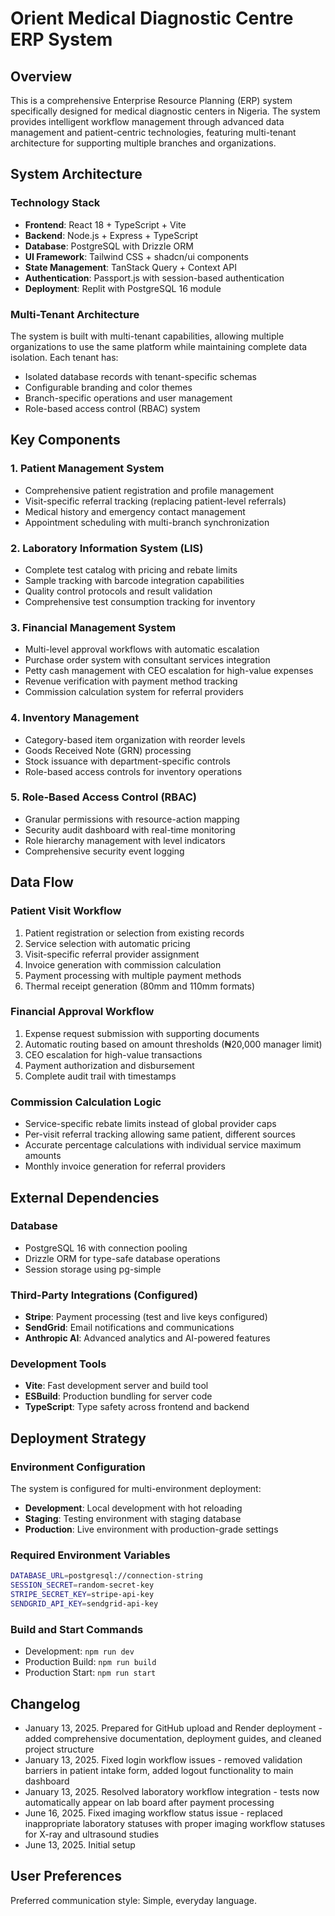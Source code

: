 # Orient Medical Diagnostic Centre ERP System

## Overview

This is a comprehensive Enterprise Resource Planning (ERP) system specifically designed for medical diagnostic centers in Nigeria. The system provides intelligent workflow management through advanced data management and patient-centric technologies, featuring multi-tenant architecture for supporting multiple branches and organizations.

## System Architecture

### Technology Stack
- **Frontend**: React 18 + TypeScript + Vite
- **Backend**: Node.js + Express + TypeScript
- **Database**: PostgreSQL with Drizzle ORM
- **UI Framework**: Tailwind CSS + shadcn/ui components
- **State Management**: TanStack Query + Context API
- **Authentication**: Passport.js with session-based authentication
- **Deployment**: Replit with PostgreSQL 16 module

### Multi-Tenant Architecture
The system is built with multi-tenant capabilities, allowing multiple organizations to use the same platform while maintaining complete data isolation. Each tenant has:
- Isolated database records with tenant-specific schemas
- Configurable branding and color themes
- Branch-specific operations and user management
- Role-based access control (RBAC) system

## Key Components

### 1. Patient Management System
- Comprehensive patient registration and profile management
- Visit-specific referral tracking (replacing patient-level referrals)
- Medical history and emergency contact management
- Appointment scheduling with multi-branch synchronization

### 2. Laboratory Information System (LIS)
- Complete test catalog with pricing and rebate limits
- Sample tracking with barcode integration capabilities
- Quality control protocols and result validation
- Comprehensive test consumption tracking for inventory

### 3. Financial Management System
- Multi-level approval workflows with automatic escalation
- Purchase order system with consultant services integration
- Petty cash management with CEO escalation for high-value expenses
- Revenue verification with payment method tracking
- Commission calculation system for referral providers

### 4. Inventory Management
- Category-based item organization with reorder levels
- Goods Received Note (GRN) processing
- Stock issuance with department-specific controls
- Role-based access controls for inventory operations

### 5. Role-Based Access Control (RBAC)
- Granular permissions with resource-action mapping
- Security audit dashboard with real-time monitoring
- Role hierarchy management with level indicators
- Comprehensive security event logging

## Data Flow

### Patient Visit Workflow
1. Patient registration or selection from existing records
2. Service selection with automatic pricing
3. Visit-specific referral provider assignment
4. Invoice generation with commission calculation
5. Payment processing with multiple payment methods
6. Thermal receipt generation (80mm and 110mm formats)

### Financial Approval Workflow
1. Expense request submission with supporting documents
2. Automatic routing based on amount thresholds (₦20,000 manager limit)
3. CEO escalation for high-value transactions
4. Payment authorization and disbursement
5. Complete audit trail with timestamps

### Commission Calculation Logic
- Service-specific rebate limits instead of global provider caps
- Per-visit referral tracking allowing same patient, different sources
- Accurate percentage calculations with individual service maximum amounts
- Monthly invoice generation for referral providers

## External Dependencies

### Database
- PostgreSQL 16 with connection pooling
- Drizzle ORM for type-safe database operations
- Session storage using pg-simple

### Third-Party Integrations (Configured)
- **Stripe**: Payment processing (test and live keys configured)
- **SendGrid**: Email notifications and communications
- **Anthropic AI**: Advanced analytics and AI-powered features

### Development Tools
- **Vite**: Fast development server and build tool
- **ESBuild**: Production bundling for server code
- **TypeScript**: Type safety across frontend and backend

## Deployment Strategy

### Environment Configuration
The system is configured for multi-environment deployment:

- **Development**: Local development with hot reloading
- **Staging**: Testing environment with staging database
- **Production**: Live environment with production-grade settings

### Required Environment Variables
```bash
DATABASE_URL=postgresql://connection-string
SESSION_SECRET=random-secret-key
STRIPE_SECRET_KEY=stripe-api-key
SENDGRID_API_KEY=sendgrid-api-key
```

### Build and Start Commands
- Development: `npm run dev`
- Production Build: `npm run build`
- Production Start: `npm run start`

## Changelog
- January 13, 2025. Prepared for GitHub upload and Render deployment - added comprehensive documentation, deployment guides, and cleaned project structure
- January 13, 2025. Fixed login workflow issues - removed validation barriers in patient intake form, added logout functionality to main dashboard
- January 13, 2025. Resolved laboratory workflow integration - tests now automatically appear on lab board after payment processing
- June 16, 2025. Fixed imaging workflow status issue - replaced inappropriate laboratory statuses with proper imaging workflow statuses for X-ray and ultrasound studies
- June 13, 2025. Initial setup

## User Preferences

Preferred communication style: Simple, everyday language.